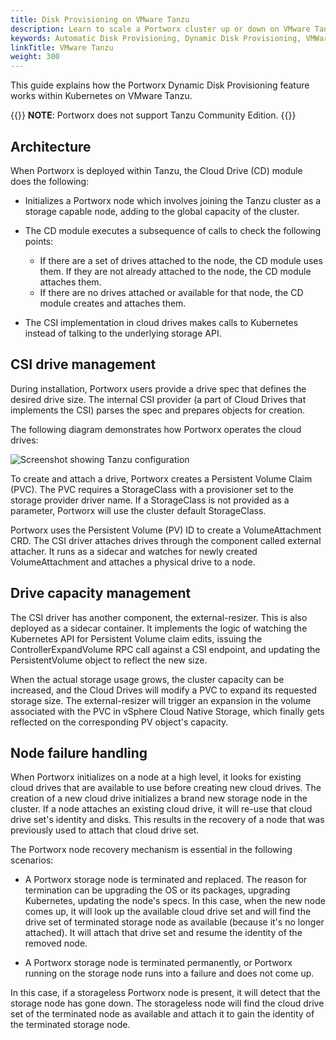 ```yaml
---
title: Disk Provisioning on VMware Tanzu
description: Learn to scale a Portworx cluster up or down on VMware Tanzu with Auto Scaling.
keywords: Automatic Disk Provisioning, Dynamic Disk Provisioning, VMWare, tanzu, vSphere ASG, Kubernetes, k8s
linkTitle: VMware Tanzu
weight: 300
---
```


This guide explains how the Portworx Dynamic Disk Provisioning feature works within Kubernetes on VMware Tanzu.

{{<info>}}
**NOTE**: Portworx does not support Tanzu Community Edition.
{{</info>}}


## Architecture

When Portworx is deployed within Tanzu, the Cloud Drive (CD) module does the following:

* Initializes a Portworx node which involves joining the Tanzu cluster as a storage capable node, adding to the global capacity of the cluster.
* The CD module executes a subsequence of calls to check the following points:
    
    * If there are a set of drives attached to the node, the CD module uses them. If they are not already attached to the node, the CD module attaches them.
    * If there are no drives attached or available for that node, the CD module creates and attaches them.

* The CSI implementation in cloud drives makes calls to Kubernetes instead of talking to the underlying storage API. 

## CSI drive management

During installation, Portworx users provide a drive spec that defines the desired drive size. The internal CSI provider (a part of Cloud Drives that implements the CSI) parses the spec and prepares objects for creation.

The following diagram demonstrates how Portworx operates the cloud drives:

<!-- <div style="width: 80%;"> -->
![Screenshot showing Tanzu configuration](/img/vmWareTanzu.png)
<!-- </div> -->

To create and attach a drive, Portworx creates a Persistent Volume Claim (PVC). The PVC requires a StorageClass with a provisioner set to the storage provider driver name. If a StorageClass is not provided as a parameter, Portworx will use the cluster default StorageClass.  

Portworx uses the Persistent Volume (PV) ID to create a VolumeAttachment CRD. The CSI driver attaches drives through the component called external attacher. It runs as a sidecar and watches for newly created VolumeAttachment and attaches a physical drive to a node.

## Drive capacity management

The CSI driver has another component, the external-resizer. This is also deployed as a sidecar container. It implements the logic of watching the Kubernetes API for Persistent Volume claim edits, issuing the ControllerExpandVolume RPC call against a CSI endpoint, and updating the PersistentVolume object to reflect the new size.

When the actual storage usage grows, the cluster capacity can be increased, and the Cloud Drives will modify a PVC to expand its requested storage size. The external-resizer will trigger an expansion in the volume associated with the PVC in vSphere Cloud Native Storage, which finally gets reflected on the corresponding PV object's capacity.

## Node failure handling

When Portworx initializes on a node at a high level, it looks for existing cloud drives that are available to use before creating new cloud drives. The creation of a new cloud drive initializes a brand new storage node in the cluster. If a node attaches an existing cloud drive, it will re-use that cloud drive set's identity and disks. This results in the recovery of a node that was previously used to attach that cloud drive set.

The Portworx node recovery mechanism is essential in the following scenarios:

* A Portworx storage node is terminated and replaced. The reason for termination can be upgrading the OS or its packages, upgrading Kubernetes, updating the node's specs.
In this case, when the new node comes up, it will look up the available cloud drive set and will find the drive set of terminated storage node as available (because it's no longer attached). It will attach that drive set and resume the identity of the removed node.

* A Portworx storage node is terminated permanently, or Portworx running on the storage node runs into a failure and does not come up.

In this case, if a storageless Portworx node is present, it will detect that the storage node has gone down. The storageless node will find the cloud drive set of the terminated node as available and attach it to gain the identity of the terminated storage node.
